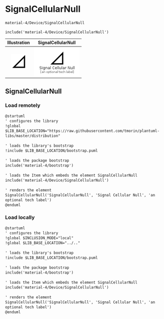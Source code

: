 # SignalCellularNull


```text
material-4/Device/SignalCellularNull
```

```text
include('material-4/Device/SignalCellularNull')
```



| Illustration | SignalCellularNull |
| :---: | :---: |
| ![illustration for Illustration](../../material-4/Device/SignalCellularNull.png) | ![illustration for SignalCellularNull](../../material-4/Device/SignalCellularNull.Local.png) |




## SignalCellularNull

### Load remotely
```plantuml
@startuml
' configures the library
!global $LIB_BASE_LOCATION="https://raw.githubusercontent.com/tmorin/plantuml-libs/master/distribution"

' loads the library's bootstrap
!include $LIB_BASE_LOCATION/bootstrap.puml

' loads the package bootstrap
include('material-4/bootstrap')

' loads the Item which embeds the element SignalCellularNull
include('material-4/Device/SignalCellularNull')

' renders the element
SignalCellularNull('SignalCellularNull', 'Signal Cellular Null', 'an optional tech label')
@enduml
```

### Load locally
```plantuml
@startuml
' configures the library
!global $INCLUSION_MODE="local"
!global $LIB_BASE_LOCATION="../.."

' loads the library's bootstrap
!include $LIB_BASE_LOCATION/bootstrap.puml

' loads the package bootstrap
include('material-4/bootstrap')

' loads the Item which embeds the element SignalCellularNull
include('material-4/Device/SignalCellularNull')

' renders the element
SignalCellularNull('SignalCellularNull', 'Signal Cellular Null', 'an optional tech label')
@enduml
```


